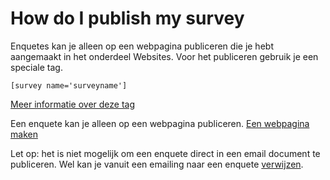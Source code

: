 How do I publish my survey
==========================

Enquetes kan je alleen op een webpagina publiceren die je hebt
aangemaakt in het onderdeel Websites. Voor het publiceren gebruik je een
speciale tag.

`[survey name='surveyname']`

[Meer informatie over deze tag](#)

Een enquete kan je alleen op een webpagina publiceren. [Een webpagina
maken](#)

Let op: het is niet mogelijk om een enquete direct in een email document
te publiceren. Wel kan je vanuit een emailing naar een enquete
[verwijzen](#).
